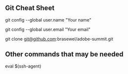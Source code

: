 ## Git Cheat Sheet

git config --global user.name "Your name"

git config --global user.email "Your email"

git clone git@github.com:brasewel/adobe-summit.git

## Other commands that may be needed

eval $(ssh-agent)
